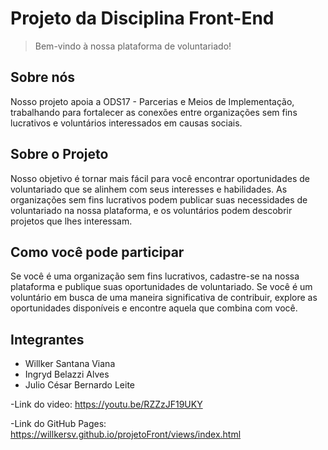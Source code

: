 # Projeto da Disciplina Front-End

> Bem-vindo à nossa plataforma de voluntariado!

## Sobre nós

Nosso projeto apoia a ODS17 - Parcerias e Meios de Implementação, trabalhando para fortalecer as conexões entre organizações sem fins lucrativos e voluntários interessados em causas sociais.

## Sobre o Projeto

Nosso objetivo é tornar mais fácil para você encontrar oportunidades de voluntariado que se alinhem com seus interesses e habilidades. As organizações sem fins lucrativos podem publicar suas necessidades de voluntariado na nossa plataforma, e os voluntários podem descobrir projetos que lhes interessam.

## Como você pode participar

Se você é uma organização sem fins lucrativos, cadastre-se na nossa plataforma e publique suas oportunidades de voluntariado. Se você é um voluntário em busca de uma maneira significativa de contribuir, explore as oportunidades disponíveis e encontre aquela que combina com você.

## Integrantes

- Willker Santana Viana
- Ingryd Belazzi Alves
- Julio César Bernardo Leite

-Link do video: https://youtu.be/RZZzJF19UKY

-Link do GitHub Pages: https://willkersv.github.io/projetoFront/views/index.html
